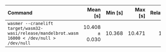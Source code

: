 | Command | Mean [s] | Min [s] | Max [s] | Relative |
|:---|---:|---:|---:|---:|
| `wasmer --cranelift target/wasm32-wasi/release/mandelbrot.wasm 16000 < /dev/null > /dev/null` | 10.408 ± 0.030 | 10.368 | 10.471 | 1.00 |
